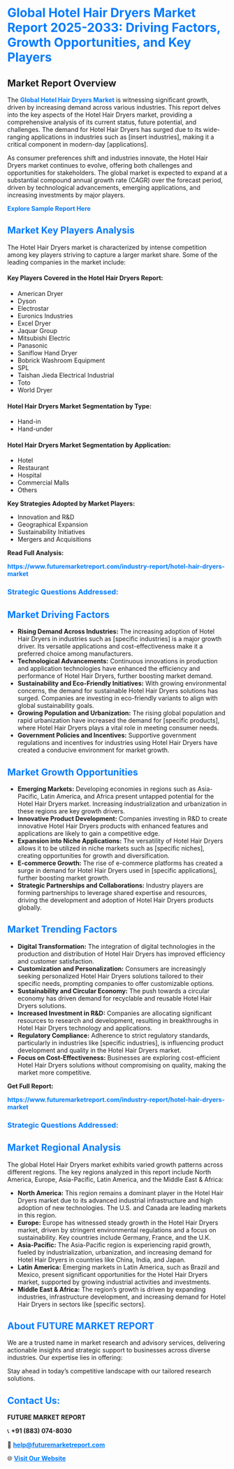 <h1 style="color: #007BFF;">Global Hotel Hair Dryers Market Report 2025-2033: Driving Factors, Growth Opportunities, and Key Players</h1>

<section id="overview">
<h2>Market Report Overview</h2>
<p>The <a href="https://www.futuremarketreport.com/industry-report/hotel-hair-dryers-market" style="color: #007BFF; text-decoration: none;"><strong>Global Hotel Hair Dryers Market</strong></a> is witnessing significant growth, driven by increasing demand across various industries. This report delves into the key aspects of the Hotel Hair Dryers market, providing a comprehensive analysis of its current status, future potential, and challenges. The demand for Hotel Hair Dryers has surged due to its wide-ranging applications in industries such as [insert industries], making it a critical component in modern-day [applications].</p>
<p>As consumer preferences shift and industries innovate, the Hotel Hair Dryers market continues to evolve, offering both challenges and opportunities for stakeholders. The global market is expected to expand at a substantial compound annual growth rate (CAGR) over the forecast period, driven by technological advancements, emerging applications, and increasing investments by major players.</p>
</section>

<section id="overview">
<p><a href="https://www.futuremarketreport.com/request-sample/reportId=33569" style="color: #007BFF; text-decoration: none;"><strong>Explore Sample Report Here</strong></a></p>
</section>

<section id="key-players">
<h2 style="color: #007BFF;">Market Key Players Analysis</h2>
<p>The Hotel Hair Dryers market is characterized by intense competition among key players striving to capture a larger market share. Some of the leading companies in the market include:</p>
<h4>Key Players Covered in the Hotel Hair Dryers Report:</h4>
<ul><li>American Dryer</li><li>Dyson</li><li>Electrostar</li><li>Euronics Industries</li><li>Excel Dryer</li><li>Jaquar Group</li><li>Mitsubishi Electric</li><li>Panasonic</li><li>Saniflow Hand Dryer</li><li>Bobrick Washroom Equipment</li><li>SPL</li><li>Taishan Jieda Electrical Industrial</li><li>Toto</li><li>World Dryer</li></ul>
<h4>Hotel Hair Dryers Market Segmentation by Type:</h4>
<ul><li>Hand-in</li><li>Hand-under</li></ul>

<h4>Hotel Hair Dryers Market Segmentation by Application:</h4>
<ul><li>Hotel</li><li>Restaurant</li><li>Hospital</li><li>Commercial Malls</li><li>Others</li></ul>
<p><strong>Key Strategies Adopted by Market Players:</strong></p>
<ul>
<li>Innovation and R&D</li>
<li>Geographical Expansion</li>
<li>Sustainability Initiatives</li>
<li>Mergers and Acquisitions</li>
</ul>
</section>

<section>
<p><strong>Read Full Analysis: </strong></p><a href="https://www.futuremarketreport.com/industry-report/hotel-hair-dryers-market" style="color: #007BFF; text-decoration: none;"><strong>https://www.futuremarketreport.com/industry-report/hotel-hair-dryers-market</strong></a>
<h3 style="color: #007BFF;">Strategic Questions Addressed:</h3>
</section>

<section id="driving-factors">
<h2 style="color: #007BFF;">Market Driving Factors</h2>
<ul>
<li><strong>Rising Demand Across Industries:</strong> The increasing adoption of Hotel Hair Dryers in industries such as [specific industries] is a major growth driver. Its versatile applications and cost-effectiveness make it a preferred choice among manufacturers.</li>
<li><strong>Technological Advancements:</strong> Continuous innovations in production and application technologies have enhanced the efficiency and performance of Hotel Hair Dryers, further boosting market demand.</li>
<li><strong>Sustainability and Eco-Friendly Initiatives:</strong> With growing environmental concerns, the demand for sustainable Hotel Hair Dryers solutions has surged. Companies are investing in eco-friendly variants to align with global sustainability goals.</li>
<li><strong>Growing Population and Urbanization:</strong> The rising global population and rapid urbanization have increased the demand for [specific products], where Hotel Hair Dryers plays a vital role in meeting consumer needs.</li>
<li><strong>Government Policies and Incentives:</strong> Supportive government regulations and incentives for industries using Hotel Hair Dryers have created a conducive environment for market growth.</li>
</ul>
</section>

<section id="growth-opportunities">
<h2 style="color: #007BFF;">Market Growth Opportunities</h2>
<ul>
<li><strong>Emerging Markets:</strong> Developing economies in regions such as Asia-Pacific, Latin America, and Africa present untapped potential for the Hotel Hair Dryers market. Increasing industrialization and urbanization in these regions are key growth drivers.</li>
<li><strong>Innovative Product Development:</strong> Companies investing in R&D to create innovative Hotel Hair Dryers products with enhanced features and applications are likely to gain a competitive edge.</li>
<li><strong>Expansion into Niche Applications:</strong> The versatility of Hotel Hair Dryers allows it to be utilized in niche markets such as [specific niches], creating opportunities for growth and diversification.</li>
<li><strong>E-commerce Growth:</strong> The rise of e-commerce platforms has created a surge in demand for Hotel Hair Dryers used in [specific applications], further boosting market growth.</li>
<li><strong>Strategic Partnerships and Collaborations:</strong> Industry players are forming partnerships to leverage shared expertise and resources, driving the development and adoption of Hotel Hair Dryers products globally.</li>
</ul>
</section>

<section id="trending-factors">
<h2 style="color: #007BFF;">Market Trending Factors</h2>
<ul>
<li><strong>Digital Transformation:</strong> The integration of digital technologies in the production and distribution of Hotel Hair Dryers has improved efficiency and customer satisfaction.</li>
<li><strong>Customization and Personalization:</strong> Consumers are increasingly seeking personalized Hotel Hair Dryers solutions tailored to their specific needs, prompting companies to offer customizable options.</li>
<li><strong>Sustainability and Circular Economy:</strong> The push towards a circular economy has driven demand for recyclable and reusable Hotel Hair Dryers solutions.</li>
<li><strong>Increased Investment in R&D:</strong> Companies are allocating significant resources to research and development, resulting in breakthroughs in Hotel Hair Dryers technology and applications.</li>
<li><strong>Regulatory Compliance:</strong> Adherence to strict regulatory standards, particularly in industries like [specific industries], is influencing product development and quality in the Hotel Hair Dryers market.</li>
<li><strong>Focus on Cost-Effectiveness:</strong> Businesses are exploring cost-efficient Hotel Hair Dryers solutions without compromising on quality, making the market more competitive.</li>
</ul>
</section>

<section>
<p><strong>Get Full Report: </strong></p><a href="https://www.futuremarketreport.com/industry-report/hotel-hair-dryers-market" style="color: #007BFF; text-decoration: none;"><strong>https://www.futuremarketreport.com/industry-report/hotel-hair-dryers-market</strong></a>
<h3 style="color: #007BFF;">Strategic Questions Addressed:</h3>
</section>


<section id="regional-analysis">
<h2 style="color: #007BFF;">Market Regional Analysis</h2>
<p>The global Hotel Hair Dryers market exhibits varied growth patterns across different regions. The key regions analyzed in this report include North America, Europe, Asia-Pacific, Latin America, and the Middle East & Africa:</p>
<ul>
<li><strong>North America:</strong> This region remains a dominant player in the Hotel Hair Dryers market due to its advanced industrial infrastructure and high adoption of new technologies. The U.S. and Canada are leading markets in this region.</li>
<li><strong>Europe:</strong> Europe has witnessed steady growth in the Hotel Hair Dryers market, driven by stringent environmental regulations and a focus on sustainability. Key countries include Germany, France, and the U.K.</li>
<li><strong>Asia-Pacific:</strong> The Asia-Pacific region is experiencing rapid growth, fueled by industrialization, urbanization, and increasing demand for Hotel Hair Dryers in countries like China, India, and Japan.</li>
<li><strong>Latin America:</strong> Emerging markets in Latin America, such as Brazil and Mexico, present significant opportunities for the Hotel Hair Dryers market, supported by growing industrial activities and investments.</li>
<li><strong>Middle East & Africa:</strong> The region’s growth is driven by expanding industries, infrastructure development, and increasing demand for Hotel Hair Dryers in sectors like [specific sectors].</li>
</ul>
</section>

<footer>
<h2 style="color: #007BFF;">About FUTURE MARKET REPORT</h2>
<p>We are a trusted name in market research and advisory services, delivering actionable insights and strategic support to businesses across diverse industries. Our expertise lies in offering:</p>

<p>Stay ahead in today’s competitive landscape with our tailored research solutions.</p>

<h2 style="color: #007BFF;">Contact Us:</h2>
<p><strong>FUTURE MARKET REPORT</strong></p>
<p>📞 <strong>+91 (883) 074-8030</strong></p>
<p>📧 <strong><a href="mailto:help@futuremarketreport.com" style="color: #007BFF;">help@futuremarketreport.com</a></strong></p>
<p>🌐 <strong><a href="https://www.futuremarketreport.com/" style="color: #007BFF;">Visit Our Website</a></strong></p>
</footer>